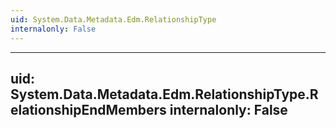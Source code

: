 ```yaml
---
uid: System.Data.Metadata.Edm.RelationshipType
internalonly: False
---
```


---
uid: System.Data.Metadata.Edm.RelationshipType.RelationshipEndMembers
internalonly: False
---
